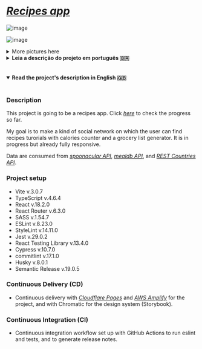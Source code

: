 # _[Recipes app](https://recipes-app.pages.dev)_

![image](https://github.com/andersonfpcorrea/recipes-app/assets/92505216/9df867d6-9f99-47ef-9075-5cc1ea938125)

![image](https://github.com/andersonfpcorrea/recipes-app/assets/92505216/b1895aa8-3ac5-46a4-a983-990afc90ee07)

<details>
  <summary>More pictures here</summary>

![ezgif com-gif-maker](https://user-images.githubusercontent.com/92505216/194462430-0e529128-8579-4077-86cb-a90e7ceaac99.gif)

![image](https://github.com/andersonfpcorrea/recipes-app/assets/92505216/917a34df-39f1-4b34-9fea-c9577959f433)

![image](https://github.com/andersonfpcorrea/recipes-app/assets/92505216/093b5c8c-6300-4667-be8b-e7caaccc3a9a)

![image](https://github.com/andersonfpcorrea/recipes-app/assets/92505216/4f9d30c8-f02c-470f-af07-1f5687dc147c)

![image](https://github.com/andersonfpcorrea/recipes-app/assets/92505216/dd0a8172-fcca-40be-95e9-faa5cfc36628)

![image](https://github.com/andersonfpcorrea/recipes-app/assets/92505216/797762ab-3247-43a1-ae5c-9965cce640c4)

![image](https://github.com/andersonfpcorrea/recipes-app/assets/92505216/44488563-9740-4b9c-a8b9-c8c462b4552a)

![image](https://github.com/andersonfpcorrea/recipes-app/assets/92505216/65e78f2d-596b-47e7-89ec-0a128741b738)

![image](https://github.com/andersonfpcorrea/recipes-app/assets/92505216/5cd6d531-771d-47c5-adb5-398c5ac142aa)

![image](https://github.com/andersonfpcorrea/recipes-app/assets/92505216/623087c5-a5b3-48fb-8830-85c54ca09cb1)

![image](https://github.com/andersonfpcorrea/recipes-app/assets/92505216/8a03582e-0726-48f9-88cf-9650b49f4346)
  
</details>

<details>
<summary><strong>Leia a descrição do projeto em português 🇧🇷</strong></summary>
<br />

### Descrição

Este projeto será um app de receitas. Clique aqui _[aqui](https://recipes-app.pages.dev)_ para conferir o progresso até o momento.

Meu objetivo é fazer um tipo de rede social em que o usuário tenha instruções de receitas, contador de calorias e gerador de lista de compras. O app está em progresso, mas já está totalmente responsivo.

São consumidos dados das seguintes APIs: _[spoonacular API](https://spoonacular.com/food-api/)_, _[mealdb API](https://www.themealdb.com/api.php)_, e _[REST Countries API](https://restcountries.com/#rest-countries)_.

### Setup do projeto

- Vite v.3.0.7
- TypeScript v.4.6.4
- React v.18.2.0
- React Router v.6.3.0
- SASS v.1.54.7
- ESLint v.8.23.0
- StyleLint v.14.11.0
- Jest v.29.0.2
- React Testing Library v.13.4.0
- Cypress v.10.7.0
- commitlint v.17.1.0
- Husky v.8.0.1
- Semantic Release v.19.0.5

### Continuous Delivery (CD)

- Processo de entrega contínuo (CD) com _[Cloudflare Pages](https://recipes-app.pages.dev)_ e _[AWS Amplify](https://master.d1wsli7kmpd12e.amplifyapp.com/)_ para o projeto, e com Chromatic para o sistema de design (Storybook).

### Continuous Integration (CI)

- Processo de integração contínuo (CI) com GitHub Actions para rodar eslint, testes e gerar notas de versão.

</details>
<br />
<br />
<details open>
<summary><strong>Read the project's description in English 🇬🇧</strong></summary>
<br />

### Description

This project is going to be a recipes app. Click _[here](https://recipes-app.pages.dev)_ to check the progress so far.

My goal is to make a kind of social network on which the user can find recipes turorials with calories counter and a grocery list generator. It is in progress but already fully responsive.

Data are consumed from _[spoonacular API](https://spoonacular.com/food-api/)_, _[mealdb API](https://www.themealdb.com/api.php)_, and _[REST Countries API](https://restcountries.com/#rest-countries)_.

### Project setup

- Vite v.3.0.7
- TypeScript v.4.6.4
- React v.18.2.0
- React Router v.6.3.0
- SASS v.1.54.7
- ESLint v.8.23.0
- StyleLint v.14.11.0
- Jest v.29.0.2
- React Testing Library v.13.4.0
- Cypress v.10.7.0
- commitlint v.17.1.0
- Husky v.8.0.1
- Semantic Release v.19.0.5

### Continuous Delivery (CD)

- Continuous delivery with _[Cloudflare Pages](https://recipes-app.pages.dev)_ and _[AWS Amplify](https://master.d1wsli7kmpd12e.amplifyapp.com/)_ for the project, and with Chromatic for the design system (Storybook).

### Continuous Integration (CI)

- Continuous integration workflow set up with GitHub Actions to run eslint and tests, and to generate release notes.

</details>
